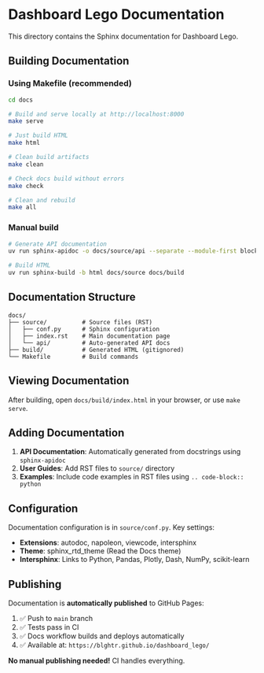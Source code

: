 # Dashboard Lego Documentation

This directory contains the Sphinx documentation for Dashboard Lego.

## Building Documentation

### Using Makefile (recommended)

```bash
cd docs

# Build and serve locally at http://localhost:8000
make serve

# Just build HTML
make html

# Clean build artifacts
make clean

# Check docs build without errors
make check

# Clean and rebuild
make all
```

### Manual build

```bash
# Generate API documentation
uv run sphinx-apidoc -o docs/source/api --separate --module-first blocks/ core/ presets/ utils/

# Build HTML
uv run sphinx-build -b html docs/source docs/build
```

## Documentation Structure

```
docs/
├── source/          # Source files (RST)
│   ├── conf.py      # Sphinx configuration
│   ├── index.rst    # Main documentation page
│   └── api/         # Auto-generated API docs
├── build/           # Generated HTML (gitignored)
└── Makefile         # Build commands
```

## Viewing Documentation

After building, open `docs/build/index.html` in your browser, or use `make serve`.

## Adding Documentation

1. **API Documentation**: Automatically generated from docstrings using `sphinx-apidoc`
2. **User Guides**: Add RST files to `source/` directory
3. **Examples**: Include code examples in RST files using `.. code-block:: python`

## Configuration

Documentation configuration is in `source/conf.py`. Key settings:

- **Extensions**: autodoc, napoleon, viewcode, intersphinx
- **Theme**: sphinx_rtd_theme (Read the Docs theme)
- **Intersphinx**: Links to Python, Pandas, Plotly, Dash, NumPy, scikit-learn

## Publishing

Documentation is **automatically published** to GitHub Pages:

1. ✅ Push to `main` branch
2. ✅ Tests pass in CI
3. ✅ Docs workflow builds and deploys automatically
4. ✅ Available at: `https://blghtr.github.io/dashboard_lego/`

**No manual publishing needed!** CI handles everything.

